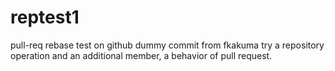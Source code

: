 reptest1
========

pull-req rebase test on github
dummy commit from fkakuma
try a repository operation
and an additional member, a behavior of pull request.
